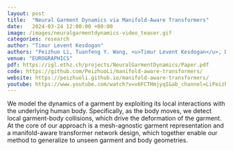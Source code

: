 ```yaml
---
layout: post
title:  "Neural Garment Dynamics via Manifold-Aware Transformers"
date:   2024-03-24 12:00:00 +00:00
image: /images/neuralgarmentdynamics-video_teaser.gif
categories: research
author: "Timur Levent Kesdogan"
authors: "Peizhuo Li, Tuanfeng Y. Wang, <u>Timur Levent Kesdogan</u>, Duygu Ceylan, Olga Sorkine-Hornung"
venue: "EUROGRAPHICS"
pdf: https://igl.ethz.ch/projects/NeuralGarmentDynamics/Paper.pdf
code: https://github.com/PeizhuoLi/manifold-aware-transformers/
website: https://peizhuoli.github.io/manifold-aware-transformers/
youtube: https://www.youtube.com/watch?v=v6FCTHmjyqI&ab_channel=LiPeizhuo
---
```

We model the dynamics of a garment by exploiting its local interactions with the underlying human body. Specifically, as the body moves, we detect local garment-body collisions, which drive the deformation of the garment. At the core of our approach is a mesh-agnostic garment representation and a manifold-aware transformer network design, which together enable our method to generalize to unseen garment and body geometries.


